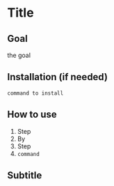 # Title

## Goal

the goal

## Installation (if needed)

```console
command to install
```

## How to use

1. Step
2. By
3. Step
4. `command`

## Subtitle
